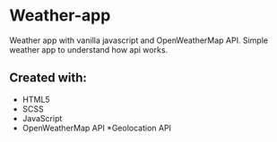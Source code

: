 # Weather-app
Weather app with vanilla javascript and OpenWeatherMap API. 
Simple weather app to understand how api works.
## Created with:
* HTML5
* SCSS
* JavaScript
* OpenWeatherMap API
*Geolocation API
